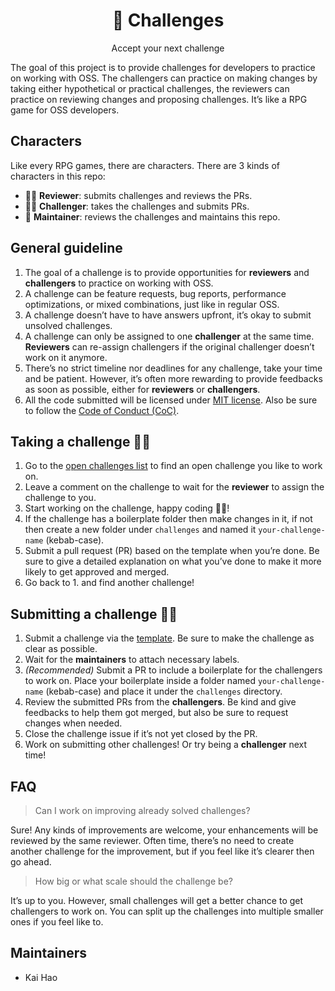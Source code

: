 <h1 align="center">🤔  Challenges</h1>
<p align="center">Accept your next challenge</p>

The goal of this project is to provide challenges for developers to practice on working with OSS. The challengers can practice on making changes by taking either hypothetical or practical challenges, the reviewers can practice on reviewing changes and proposing challenges. It’s like a RPG game for OSS developers.

## Characters

Like every RPG games, there are characters. There are 3 kinds of characters in this repo:


- 👨‍🏫  **Reviewer**: submits challenges and reviews the PRs.
- 👨‍💻  **Challenger**: takes the challenges and submits PRs.
- 👷  **Maintainer**: reviews the challenges and maintains this repo.

## General guideline

1. The goal of a challenge is to provide opportunities for **reviewers** and **challengers** to practice on working with OSS.
2. A challenge can be feature requests, bug reports, performance optimizations, or mixed combinations, just like in regular OSS.
3. A challenge doesn’t have to have answers upfront, it’s okay to submit unsolved challenges.
4. A challenge can only be assigned to one **challenger** at the same time. **Reviewers** can re-assign challengers if the original challenger doesn’t work on it anymore.
5. There’s no strict timeline nor deadlines for any challenge, take your time and be patient. However, it’s often more rewarding to provide feedbacks as soon as possible, either for **reviewers** or **challengers**.
6. All the code submitted will be licensed under [MIT license](LICENSE). Also be sure to follow the [Code of Conduct (CoC)](CODE_OF_CONDUCT.md).

## Taking a challenge 👨‍💻

1. Go to the [open challenges list](https://github.com/kevin940726/challenges/issues?utf8=%E2%9C%93&q=is%3Aissue+is%3Aopen+label%3A%22%F0%9F%A4%94++challenges%22+-label%3A%22%F0%9F%92%AA++challenge+accepted%22) to find an open challenge you like to work on.
2. Leave a comment on the challenge to wait for the **reviewer** to assign the challenge to you.
3. Start working on the challenge, happy coding 👨‍💻!
4. If the challenge has a boilerplate folder then make changes in it, if not then create a new folder under `challenges` and named it `your-challenge-name` (kebab-case).
5. Submit a pull request (PR) based on the template when you’re done. Be sure to give a detailed explanation on what you’ve done to make it more likely to get approved and merged.
6. Go back to 1. and find another challenge!


## Submitting a challenge 👨‍🏫

1. Submit a challenge via the [template](https://github.com/kevin940726/challenges/issues/new?assignees=&labels=%3Athinking%3A+++challenges&template=propose-challenge.md&title=%5BChallenge%5D). Be sure to make the challenge as clear as possible.
2. Wait for the **maintainers** to attach necessary labels.
3. _(Recommended)_ Submit a PR to include a boilerplate for the challengers to work on. Place your boilerplate inside a folder named `your-challenge-name` (kebab-case) and place it under the `challenges` directory.
4. Review the submitted PRs from the **challengers**. Be kind and give feedbacks to help them got merged, but also be sure to request changes when needed.
5. Close the challenge issue if it’s not yet closed by the PR.
6. Work on submitting other challenges! Or try being a **challenger** next time!


## FAQ

> Can I work on improving already solved challenges?

Sure! Any kinds of improvements are welcome, your enhancements will be reviewed by the same reviewer. Often time, there’s no need to create another challenge for the improvement, but if you feel like it’s clearer then go ahead.

> How big or what scale should the challenge be?

It’s up to you. However, small challenges will get a better chance to get challengers to work on. You can split up the challenges into multiple smaller ones if you feel like to.

## Maintainers

- Kai Hao
